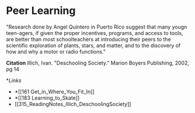 # Peer Learning
"Research done by Angel Quintero in Puerto Rico suggest that many yougn teen-agers, if given the proper incentives, programs, and access to tools, are better than most schoolteachers at introducing their peers to the scientific exploration of plants, stars, and matter, and to the discovery of how and why a motor or radio functions."

**Citation**
Illich, Ivan. "Deschooling Society." Marion Boyers Publishing, 2002, pg 14


**Links*
* *[[161 Get_in_Where_You_Fit_In]]
* *[[183 Learning_to_Skate]]
* [[315_ReadingNotes_Illich_DeschoolingSociety]]